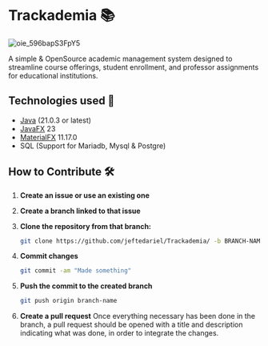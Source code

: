 # Trackademia 📚
![oie_596bapS3FpY5](https://github.com/user-attachments/assets/32b34612-0075-4934-894c-731628649633)



A simple & OpenSource academic management system designed to streamline course offerings, student enrollment, and professor assignments for educational institutions.

## Technologies used 🔑
- [Java](https://adoptium.net/) (21.0.3 or latest)
- [JavaFX](https://openjfx.io/) 23
- [MaterialFX](https://github.com/palexdev/MaterialFX) 11.17.0
- SQL (Support for Mariadb, Mysql & Postgre)

## How to Contribute 🛠️

1. **Create an issue or use an existing one**

2. **Create a branch linked to that issue**

3. **Clone the repository from that branch:**
   ```bash
   git clone https://github.com/jeftedariel/Trackademia/ -b BRANCH-NAME
   ```
4. **Commit changes**
   ```bash
   git commit -am "Made something"
   ```
5. **Push the commit to the created branch**
   ```bash
   git push origin branch-name
   ```
6. **Create a pull request**
   Once everything necessary has been done in the branch, a pull request should be opened with a title and description indicating what was done, in order to integrate the changes.
   

   
